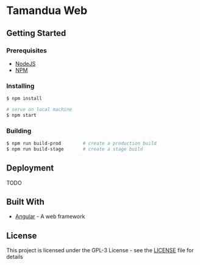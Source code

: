 Tamandua Web
============

Getting Started
---------------

### Prerequisites

 - [NodeJS](https://nodejs.org/en/)
 - [NPM](https://www.npmjs.com/)

### Installing

```sh
$ npm install

# serve on local machine
$ npm start
```

### Building

```sh
$ npm run build-prod        # create a production build
$ npm run build-stage       # create a stage build
```

Deployment
----------

TODO

Built With
----------

 - [Angular](https://angular.io/) - A web framework

License
-------

This project is licensed under the GPL-3 License - see the [LICENSE](LICENSE) file for details